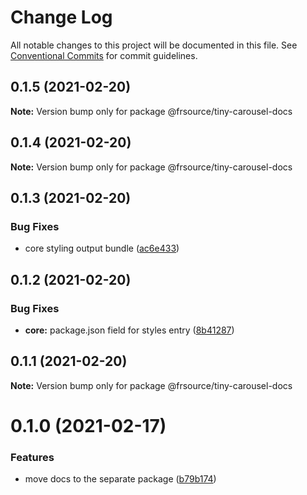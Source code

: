 # Change Log

All notable changes to this project will be documented in this file.
See [Conventional Commits](https://conventionalcommits.org) for commit guidelines.

## 0.1.5 (2021-02-20)

**Note:** Version bump only for package @frsource/tiny-carousel-docs





## 0.1.4 (2021-02-20)

**Note:** Version bump only for package @frsource/tiny-carousel-docs





## 0.1.3 (2021-02-20)


### Bug Fixes

* core styling output bundle ([ac6e433](https://github.com/FRSource/tiny-carousel/commit/ac6e433d8496b99ab7ffb68cbf58bf8b6d3d0ce0))





## 0.1.2 (2021-02-20)


### Bug Fixes

* **core:** package.json field for styles entry ([8b41287](https://github.com/FRSource/tiny-carousel/commit/8b412873818cc94e6810f3247046477a53d150ed))





## 0.1.1 (2021-02-20)

**Note:** Version bump only for package @frsource/tiny-carousel-docs





# 0.1.0 (2021-02-17)


### Features

* move docs to the separate package ([b79b174](https://github.com/FRSource/tiny-carousel/commit/b79b174774e401d09ba2fd3877475741282c6eca))
